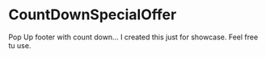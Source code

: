 # CountDownSpecialOffer
Pop Up footer with count down...
I created this just for showcase.
Feel free tu use.
